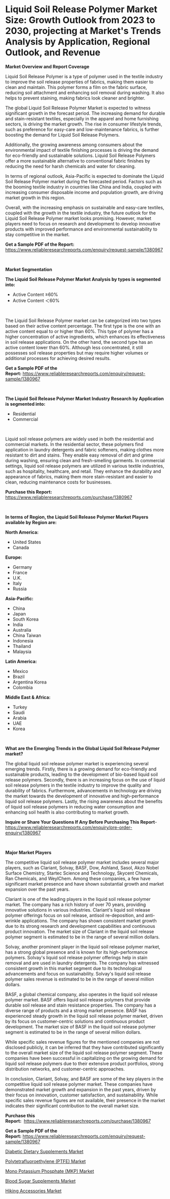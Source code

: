 <p><h1>Liquid Soil Release Polymer Market Size: Growth Outlook from 2023 to 2030, projecting at Market's Trends Analysis by Application, Regional Outlook, and Revenue</h1></p><p><strong>Market Overview and Report Coverage</strong></p>
<p><p>Liquid Soil Release Polymer is a type of polymer used in the textile industry to improve the soil release properties of fabrics, making them easier to clean and maintain. This polymer forms a film on the fabric surface, reducing soil attachment and enhancing soil removal during washing. It also helps to prevent staining, making fabrics look cleaner and brighter.</p><p>The global Liquid Soil Release Polymer Market is expected to witness significant growth in the forecast period. The increasing demand for durable and stain-resistant textiles, especially in the apparel and home furnishing sectors, is driving the market growth. The rise in consumer lifestyle trends, such as preference for easy-care and low-maintenance fabrics, is further boosting the demand for Liquid Soil Release Polymers.</p><p>Additionally, the growing awareness among consumers about the environmental impact of textile finishing processes is driving the demand for eco-friendly and sustainable solutions. Liquid Soil Release Polymers offer a more sustainable alternative to conventional fabric finishes by reducing the need for harsh chemicals and water for cleaning.</p><p>In terms of regional outlook, Asia-Pacific is expected to dominate the Liquid Soil Release Polymer market during the forecasted period. Factors such as the booming textile industry in countries like China and India, coupled with increasing consumer disposable income and population growth, are driving market growth in this region.</p><p>Overall, with the increasing emphasis on sustainable and easy-care textiles, coupled with the growth in the textile industry, the future outlook for the Liquid Soil Release Polymer market looks promising. However, market players need to focus on research and development to develop innovative products with improved performance and environmental sustainability to stay competitive in the market.</p></p>
<p><strong>Get a Sample PDF of the Report:</strong> <a href="https://www.reliableresearchreports.com/enquiry/request-sample/1380967">https://www.reliableresearchreports.com/enquiry/request-sample/1380967</a></p>
<p>&nbsp;</p>
<p><strong>Market Segmentation</strong></p>
<p><strong>The Liquid Soil Release Polymer Market Analysis by types is segmented into:</strong></p>
<p><ul><li>Active Content ≥60%</li><li>Active Content ＜60%</li></ul></p>
<p>&nbsp;</p>
<p><p>The Liquid Soil Release Polymer market can be categorized into two types based on their active content percentage. The first type is the one with an active content equal to or higher than 60%. This type of polymer has a higher concentration of active ingredients, which enhances its effectiveness in soil release applications. On the other hand, the second type has an active content lower than 60%. Although less concentrated, it still possesses soil release properties but may require higher volumes or additional processes for achieving desired results.</p></p>
<p><strong>Get a Sample PDF of the Report:</strong>&nbsp;<a href="https://www.reliableresearchreports.com/enquiry/request-sample/1380967">https://www.reliableresearchreports.com/enquiry/request-sample/1380967</a></p>
<p>&nbsp;</p>
<p><strong>The Liquid Soil Release Polymer Market Industry Research by Application is segmented into:</strong></p>
<p><ul><li>Residential</li><li>Commercial</li></ul></p>
<p>&nbsp;</p>
<p><p>Liquid soil release polymers are widely used in both the residential and commercial markets. In the residential sector, these polymers find application in laundry detergents and fabric softeners, making clothes more resistant to dirt and stains. They enable easy removal of dirt and grime during washing, ensuring clean and fresh-smelling garments. In commercial settings, liquid soil release polymers are utilized in various textile industries, such as hospitality, healthcare, and retail. They enhance the durability and appearance of fabrics, making them more stain-resistant and easier to clean, reducing maintenance costs for businesses.</p></p>
<p><strong>Purchase this Report:</strong>&nbsp; <a href="https://www.reliableresearchreports.com/purchase/1380967">https://www.reliableresearchreports.com/purchase/1380967</a></p>
<p>&nbsp;</p>
<p><strong>In terms of Region, the Liquid Soil Release Polymer Market Players available by Region are:</strong></p>
<p>
    <p> <strong> North America: </strong>
        <ul>
            <li>United States</li>
            <li>Canada</li>
        </ul>
        </p> 
    <p> <strong> Europe: </strong>
        <ul>
            <li>Germany</li>
            <li>France</li>
            <li>U.K.</li>
            <li>Italy</li>
            <li>Russia</li>
        </ul>
        </p> 
    <p> <strong> Asia-Pacific: </strong>
        <ul>
            <li>China</li>
            <li>Japan</li>
            <li>South Korea</li>
            <li>India</li>
            <li>Australia</li>
            <li>China Taiwan</li>
            <li>Indonesia</li>
            <li>Thailand</li>
            <li>Malaysia</li>
        </ul>
        </p> 
    <p> <strong> Latin America: </strong>
        <ul>
            <li>Mexico</li>
            <li>Brazil</li>
            <li>Argentina Korea</li>
            <li>Colombia</li>
        </ul>
        </p> 
    <p> <strong> Middle East & Africa: </strong>
        <ul>
            <li>Turkey</li>
            <li>Saudi</li>
            <li>Arabia</li>
            <li>UAE</li>
            <li>Korea</li>
        </ul>
    </p>
    </p>
<p>&nbsp;</p>
<p><strong>What are the Emerging Trends in the Global Liquid Soil Release Polymer market?</strong></p>
<p><p>The global liquid soil release polymer market is experiencing several emerging trends. Firstly, there is a growing demand for eco-friendly and sustainable products, leading to the development of bio-based liquid soil release polymers. Secondly, there is an increasing focus on the use of liquid soil release polymers in the textile industry to improve the quality and durability of fabrics. Furthermore, advancements in technology are driving the market towards the development of innovative and high-performance liquid soil release polymers. Lastly, the rising awareness about the benefits of liquid soil release polymers in reducing water consumption and enhancing soil health is also contributing to market growth.</p></p>
<p><strong>Inquire or Share Your Questions If Any Before Purchasing This Report</strong>- <a href="https://www.reliableresearchreports.com/enquiry/pre-order-enquiry/1380967">https://www.reliableresearchreports.com/enquiry/pre-order-enquiry/1380967</a></p>
<p>&nbsp;</p>
<p><strong>Major Market Players</strong></p>
<p><p>The competitive liquid soil release polymer market includes several major players, such as Clariant, Solvay, BASF, Dow, Ashland, Sasol, Akzo Nobel Surface Chemistry, Startec Science and Technology, Skycent Chemicals, Ran Chemicals, and WeylChem. Among these companies, a few have significant market presence and have shown substantial growth and market expansion over the past years.</p><p>Clariant is one of the leading players in the liquid soil release polymer market. The company has a rich history of over 70 years, providing innovative solutions in various industries. Clariant's liquid soil release polymer offerings focus on soil release, antisoil re-deposition, and anti-wrinkle applications. The company has shown consistent market growth due to its strong research and development capabilities and continuous product innovation. The market size of Clariant in the liquid soil release polymer segment is estimated to be in the range of several million dollars.</p><p>Solvay, another prominent player in the liquid soil release polymer market, has a strong global presence and is known for its high-performance polymers. Solvay's liquid soil release polymer offerings help in stain removal and are used in laundry detergents. The company has witnessed consistent growth in this market segment due to its technological advancements and focus on sustainability. Solvay's liquid soil release polymer sales revenue is estimated to be in the range of several million dollars.</p><p>BASF, a global chemical company, also operates in the liquid soil release polymer market. BASF offers liquid soil release polymers that provide durable soil release and stain resistance properties. The company has a diverse range of products and a strong market presence. BASF has experienced steady growth in the liquid soil release polymer market, driven by its focus on customer-centric solutions and continuous product development. The market size of BASF in the liquid soil release polymer segment is estimated to be in the range of several million dollars.</p><p>While specific sales revenue figures for the mentioned companies are not disclosed publicly, it can be inferred that they have contributed significantly to the overall market size of the liquid soil release polymer segment. These companies have been successful in capitalizing on the growing demand for liquid soil release polymers due to their extensive product portfolios, strong distribution networks, and customer-centric approaches.</p><p>In conclusion, Clariant, Solvay, and BASF are some of the key players in the competitive liquid soil release polymer market. These companies have demonstrated market growth and expansion in the past years, driven by their focus on innovation, customer satisfaction, and sustainability. While specific sales revenue figures are not available, their presence in the market indicates their significant contribution to the overall market size.</p></p>
<p><strong>Purchase this Report:</strong>&nbsp;&nbsp;<a href="https://www.reliableresearchreports.com/purchase/1380967">https://www.reliableresearchreports.com/purchase/1380967</a></p>
<p></p>
<p><strong>Get a Sample PDF of the Report:</strong>&nbsp;<a href="https://www.reliableresearchreports.com/enquiry/request-sample/1380967">https://www.reliableresearchreports.com/enquiry/request-sample/1380967</a></p>
<p><p><a href="https://www.linkedin.com/pulse/diabetic-dietary-supplements-market-size-share-global-analysis-ikfde/">Diabetic Dietary Supplements Market</a></p><p><a href="https://github.com/ChiragRP21/Market-Research-Report-List-2/blob/main/polytetrafluoroethylene-ptfe-market.md">Polytetrafluoroethylene (PTFE) Market</a></p><p><a href="https://github.com/Chiragrp22/Market-Research-Report-List-2/blob/main/mono-potassium-phosphate-mkp-market.md">Mono Potassium Phosphate (MKP) Market</a></p><p><a href="https://www.linkedin.com/pulse/blood-sugar-supplements-market-size-share-global-analysis-oopje/">Blood Sugar Supplements Market</a></p><p><a href="https://www.linkedin.com/pulse/hiking-accessories-market-share-amp-new-trends-analysis-dk7ee/">Hiking Accessories Market</a></p></p>